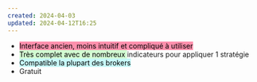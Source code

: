 ```yaml
---
created: 2024-04-03
updated: 2024-04-12T16:25
---
```

 - <mark style="background: #FF5582A6;">Interface ancien, moins intuitif et compliqué à utiliser</mark> 
 - <mark style="background: #BBFABBA6;">Très complet avec de nombreux </mark>indicateurs pour appliquer 1 stratégie 
 - <mark style="background: #ABF7F7A6;">Compatible la plupart des brokers </mark>
 - Gratuit 